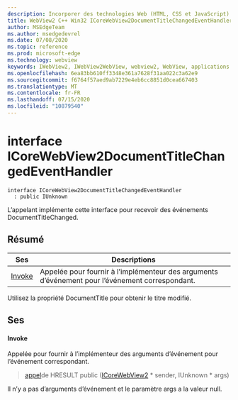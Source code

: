 ```yaml
---
description: Incorporer des technologies Web (HTML, CSS et JavaScript) dans vos applications natives avec le contrôle Microsoft Edge WebView2
title: WebView2 C++ Win32 ICoreWebView2DocumentTitleChangedEventHandler
author: MSEdgeTeam
ms.author: msedgedevrel
ms.date: 07/08/2020
ms.topic: reference
ms.prod: microsoft-edge
ms.technology: webview
keywords: IWebView2, IWebView2WebView, webview2, WebView, applications Win32, Win32, Edge, ICoreWebView2, ICoreWebView2Controller, contrôle de navigateur, html Edge, ICoreWebView2DocumentTitleChangedEventHandler
ms.openlocfilehash: 6ea83bb610ff3348e361a7628f31aa022c3a62e9
ms.sourcegitcommit: f6764f57aed9ab7229e4eb6cc8851d0cea667403
ms.translationtype: MT
ms.contentlocale: fr-FR
ms.lasthandoff: 07/15/2020
ms.locfileid: "10879540"
---
```

# interface ICoreWebView2DocumentTitleChangedEventHandler 

```
interface ICoreWebView2DocumentTitleChangedEventHandler
  : public IUnknown
```

L’appelant implémente cette interface pour recevoir des événements DocumentTitleChanged.

## Résumé

 Ses                        | Descriptions
--------------------------------|---------------------------------------------
[Invoke](#invoke) | Appelée pour fournir à l’implémenteur des arguments d’événement pour l’événement correspondant.

Utilisez la propriété DocumentTitle pour obtenir le titre modifié.

## Ses

#### Invoke 

Appelée pour fournir à l’implémenteur des arguments d’événement pour l’événement correspondant.

> [appel](#invoke)de HRESULT public ([ICoreWebView2](icorewebview2.md) * sender, IUnknown * args)

Il n’y a pas d’arguments d’événement et le paramètre args a la valeur null.

